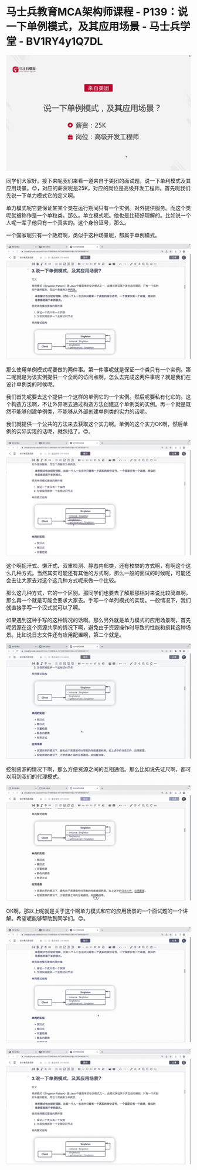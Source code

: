 # 马士兵教育MCA架构师课程 - P139：说一下单例模式，及其应用场景 - 马士兵学堂 - BV1RY4y1Q7DL

![](img/e05190571ec5437d7f7a881b1e1e0f3f_0.png)

同学们大家好。接下来呢我们来看一道来自于美团的面试题，说一下单利模式及其应用场景。😊，对应的薪资呢是25K，对应的岗位是高级开发工程师。首先呢我们先说一下单力模式它的定义啊。

单力模式呢它要保证某某个类在运行期间只有一个实例。对外提供服务。而这个类呢就被称作是一个单粒类。那么。单立模式呢。他也是比较好理解的。比如说一个人呢一辈子他只有一个真实的。这个身份证号，那么。

一个国家呢只有一个政府啊，类似于这种场景呢，都属于单例模式。

![](img/e05190571ec5437d7f7a881b1e1e0f3f_2.png)

那么使用单例模式呢要做的两件事。第一件事呢就是保证一个类只有一个实例。第二呢就是为该实例提供一个全局的访问点啊，怎么去完成这两件事呢？就是我们在设计单例类的时候呢。

我们首先呢要去这个提供一个这样的单例它的一个实例。然后呢要私有化它的。这个构造方法啊，不让外界呢去通过构造方法创建这个单例类的实例。再一个就是既然不能够创建单例类，不能够从外部创建单例类的实力的话呢。

我们就提供一个公共的方法来去获取这个实力啊。单例的这个实力OK啊，然后单例的实际实现的话呢，就包括了。😊。



![](img/e05190571ec5437d7f7a881b1e1e0f3f_4.png)

这个啊扼汗式、懒汗式、双重检测、静态内部类，还有枚举的方式啊，有啊这个这么几种方式。当然其实可能还有其他的方式啊，那么一般的面试的时候呢，可能还会去让大家去对这个这几种方式呢来做一个比较。

那么这几种方式，它的一个区别。那同学们也要去了解那那相对来说比较简单啊，那么再一个就是可能会要求大家去。手写一个单列模式的实现。一般情况下，我们就直接手写一个汉式就可以了啊。

如果遇到这种手写的这种情况的话啊。那么另外就是单力模式的应用场景啊，首先呢资源在这个资源共享的情况下啊，避免由于资源操作时导致的性能和损耗这种场景。比如说日志文件还有应用配置啊，第二个就是。



![](img/e05190571ec5437d7f7a881b1e1e0f3f_6.png)

控制资源的情况下啊，那么方便资源之间的互相通信。那么比如说先证尺啊，都可以用到我们的代理模式。

![](img/e05190571ec5437d7f7a881b1e1e0f3f_8.png)

OK啊，那以上呢就是关于这个啊单力模式和它的应用场景的一个面试题的一个讲解。希望呢能够帮助到同学们。😊。



![](img/e05190571ec5437d7f7a881b1e1e0f3f_10.png)

![](img/e05190571ec5437d7f7a881b1e1e0f3f_11.png)